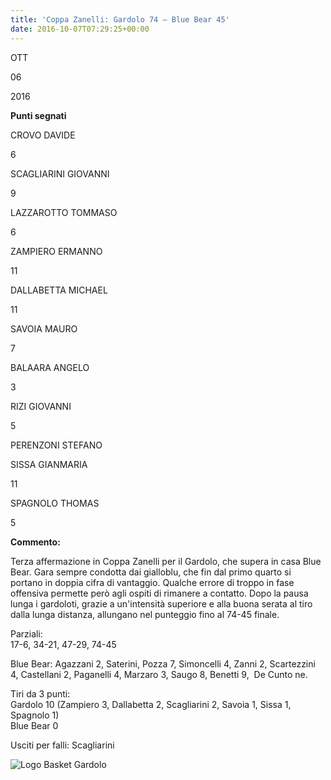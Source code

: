 ```yaml
---
title: 'Coppa Zanelli: Gardolo 74 – Blue Bear 45'
date: 2016-10-07T07:29:25+00:00
---
```

OTT

06

2016

**Punti segnati**

CROVO DAVIDE

6

SCAGLIARINI GIOVANNI

9

LAZZAROTTO TOMMASO

6

ZAMPIERO ERMANNO

11

DALLABETTA MICHAEL

11

SAVOIA MAURO

7

BALAARA ANGELO

3

RIZI GIOVANNI

5

PERENZONI STEFANO

SISSA GIANMARIA

11

SPAGNOLO THOMAS

5

**Commento:**

Terza affermazione in Coppa Zanelli per il Gardolo, che supera in casa Blue Bear. Gara sempre condotta dai gialloblu, che fin dal primo quarto si portano in doppia cifra di vantaggio. Qualche errore di troppo in fase offensiva permette però agli ospiti di rimanere a contatto. Dopo la pausa lunga i gardoloti, grazie a un'intensità superiore e alla buona serata al tiro dalla lunga distanza, allungano nel punteggio fino al 74-45 finale.

Parziali:  
17-6, 34-21, 47-29, 74-45

Blue Bear: Agazzani 2, Saterini, Pozza 7, Simoncelli 4, Zanni 2, Scartezzini 4, Castellani 2, Paganelli 4, Marzaro 3, Saugo 8, Benetti 9,  De Cunto ne.

Tiri da 3 punti:  
Gardolo 10 (Zampiero 3, Dallabetta 2, Scagliarini 2, Savoia 1, Sissa 1, Spagnolo 1)  
Blue Bear 0

Usciti per falli: Scagliarini

![Logo Basket Gardolo](http://www.basketgardolo.it/wp-content/uploads/2014/09/logo_basket_gardolo-266x300.png)